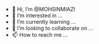 - 👋 Hi, I’m @MOHSINMIAZI
- 👀 I’m interested in ...
- 🌱 I’m currently learning ...
- 💞️ I’m looking to collaborate on ...
- 📫 How to reach me ...

<!---
MOHSINMIAZI/MOHSINMIAZI is a ✨ special ✨ repository because its `README.md` (this file) appears on your GitHub profile.
You can click the Preview link to take a look at your changes.
--->
